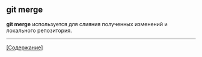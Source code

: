 ## git merge

**git merge** используется для слияния полученных изменений и локального репозитория.

---
[[Содержание]](./README.md)